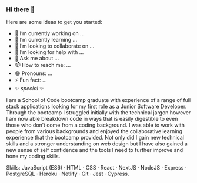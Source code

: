 ### Hi there 👋



<!--
**MumtazO/MumtazO** is a ✨ _special_ ✨ repository because its `README.md` (this file) appears on your GitHub profile.
-->

Here are some ideas to get you started:

- 🔭 I’m currently working on ...
- 🌱 I’m currently learning ...
- 👯 I’m looking to collaborate on ...
- 🤔 I’m looking for help with ...
- 💬 Ask me about ...
- 📫 How to reach me: ...
- 😄 Pronouns: ...
- ⚡ Fun fact: ...
- ✨ _special_ ✨

I am a School of Code bootcamp graduate with experience of a range of full stack applications looking for my first role as a Junior Software Developer. Through the bootcamp I struggled initially with the technical jargon however I am now able breakdown code in ways that is easily digestible to even those who don’t come from a coding background. I was able to work with people from various backgrounds and enjoyed the collaborative learning experience that the bootcamp provided. Not only did I gain new technical skills and a stronger understanding on web design but I have also gained a new sense of self confidence and the tools I need to further improve and hone my coding skills. 

Skills: JavaScript (ES6) · HTML · CSS · React · NextJS · NodeJS · Express · PostgreSQL · Heroku · Netlify · Git · Jest · Cypress.
